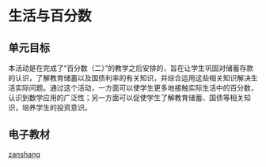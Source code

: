 # 生活与百分数

## 单元目标

本活动是在完成了“百分数（二）”的教学之后安排的，旨在让学生巩固对储蓄存款的认识，了解教育储蓄以及国债利率的有关知识，并综合运用这些相关知识解决生活实际问题。通过这个活动，一方面可以使学生更多地接触实际生活中的百分数，认识到数学应用的广泛性；另一方面可以促使学生了解教育储蓄、国债等相关知识，培养学生的投资意识。

## 电子教材

<Epep grade="xxsx6b" :pep="1221001602141" :pages="15" :paged="15" ></Epep>

[zanshang](../res/zanshang.md ':include')